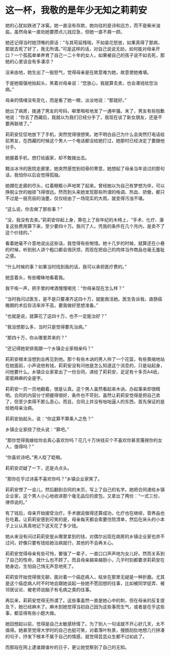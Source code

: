# 这一杯，我敬的是年少无知之莉莉安

她的心犹如跌进了冰窖。她一直没有存款，她向往的是诗和远方，而不是柴米油盐。虽然母亲一直劝她要攒点儿钱应急，但她一直不屑一顾。 

她还记得当时她顶嘴的原话：“与其苟延残喘，不如昙花怒放，如果真得了那病，那就去死了好了，我无所谓。”可是这样的话，对自己说说无妨，如何能对母亲开口？一个孤孤单单养育了自己一二十年的女人，如果被自己的孩子说不如去死，那她的心里该会有多凄凉？ 

没来由地，她生出了一股怒气，觉得母亲是在故意难为她，故意使她难堪。 

于是她倔强地抬起头，笑着对母亲说：“您放心，我就算去卖，也会凑钱给您治病。” 

母亲的情绪没有变化，而是看了她一眼，淡淡地说：“那就好。” 

她出了病房，拨通了男友的号码，噼里啪啦地发了一通牢骚。末了，男友有些抱歉地说：“你去了西藏后，我就以为我们已经分手了，我现在谈了新女朋友，还是不要再联络了。” 

莉莉安怔怔地放下了手机，突然觉得很想笑。她不明白自己为什么会突然打电话给前男友，在西藏的时候这个男人一个电话都没给她打过，她那时已经决定了要跟他分手。 

她握着手机，想打给画家，却不敢拨出去。 

黯淡冰冷的医院走廊里，她突然感觉到彻骨的寒意，她想起了母亲当年说过的那句话，我怕你以后会觉得孤独。 

她蹲在走廊的尽头，红着眼眶小声地笑了起来。曾经她以为自己有梦想为伴，可以挣脱尘世的枷锁飞得很远。然而到头来她发现那些所谓的格调、热血、骄傲，都只不过是一层亮丽的油墨，仅仅经由了一场现实的大雨，就变得污浊不堪。 

“这么说，你去做了那些事？” 

“没，我没有去卖。”莉莉安仰起上身，靠在上了些年纪的木椅上，“手术、化疗、康复这些费用算下来，至少要四十万。我问了人，凭我的条件在几个月内，是卖不了这个价钱的。” 

看着她毫不介意地说出这些话，我觉得有些惋惜。她十几岁的时候，就算还在小巷的时候，听到别人讲个粗口都会很厌烦，而现在把自己的肉体当作商品也毫无羞耻之感。 

“什么时候的事？如果当时找到我的话，我可以承担医疗费的。” 

她歪着头，有些暧昧地看着我。 

我干咳一声，把手里的啤酒慢慢喝完：“你母亲现在怎么样？” 

“当时我问过医生，是不是只要凑齐这四十万，就能救活她。医生告诉我，直肠癌晚期的术后存活率并不高，要我做好思想准备。” 

“也就是说，就算花了这四十万，也不一定能治好？” 

“我没想那么多，当时只是觉得要先治病。” 

“那四十万，你从哪里弄来的？” 

“还记得她安排我跟一个乡镇企业家相亲吗？” 

莉莉安根本没想到会再见到他。那个有些木讷的男人拎了一个花篮，有些畏缩地站在她面前，小声说他有钱。莉莉安没有问他是怎么知道这个消息的，只是站起身，问他要什么。乡镇企业家拿出了一份合同，递给了莉莉安，足足有十多页A4纸，密密麻麻的全是字。 

莉莉安一页一页地翻着，很是认真。这个男人虽然看起来木讷，办起事来却很精明。合同的内容分寸把握得很好，条件也不苛刻，虽然让莉莉安觉得是把自己卖了，但至少卖得不那么恶心。而且，合同上并没有咄咄逼人的东西，首先保证的是给她母亲治病。 

莉莉安抬起头，说：“你这算不算乘人之危？” 

乡镇企业家挠了挠头说：“算吧。” 

“那你觉得我嫁给你会真心喜欢你吗？花几十万块钱买个不喜欢你甚至蔑視你的女人，值得吗？” 

“你喜欢诗吧。”男人眨了眨眼。 

莉莉安迟疑了一下，还是点点头。 

“那你在乎过诗喜不喜欢你吗？”乡镇企业家笑了。 

莉莉安愣了一会儿，然后翻到合同的末页，写上了自己的名字。她把合同递给乡镇企业家，这个男人小心地收进那个毫无品位的皮包，又拿出了两份：“一式三份，律师说的。” 

有了钱后，母亲开始接受治疗。手术据说做得还算成功，化疗也在继续，营养品也在吃着。让莉莉安感到可笑的是，母亲每天都会索要住院清单，然后在床头的小本子上认认真真地记下这天花了多少钱。 

她从来没有问过莉莉安是从哪里拿到的钱，对偶尔出现在病房的乡镇企业家也并不过问，好像只要有钱给她治病就行，其他的不会再关心。 

莉莉安觉得母亲有些可怜，要强了一辈子，一直口口声声地为女儿好。然而关系到了自己的性命，就什么也不顾了。而且母亲越来越胆小，几乎时刻都要求莉莉安在她身边，生怕自己悄无声息地死了。 

莉莉安开始觉得很无聊，面对着一个癌症病人，枯坐在那里无疑是一种折磨。尤其是这个癌症病人时不时地会跟她谈起一些她不愿回想的往事，比如被同学捉弄、被邻居议论、被老师说脑子有毛病之类的往事。 

再后来，莉莉安觉得无所谓了。这些事虽然一直是她心中的刺，但在母亲的反复提及下，她已经麻木了。麻木到她觉得当初自己因为这些事而生气，或者是在乎这些事，都显得有些小题大做。 

她回想起以前，觉得是自己太敏感矫情了。为了别人一句话就不开心好几天，太不值得。她甚至觉得大学时的自己也挺可笑，对着落叶秋景，搜肠刮肚地想几行拼凑的句子，抒发下根本不属于自己的情感，就觉得芸芸众生都不过如此了。 

而那段在网上逮谁跟谁吵的日子，更让她觉察到了自己的无知。